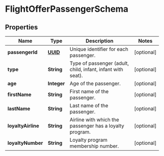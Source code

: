 # FlightOfferPassengerSchema

## Properties
Name | Type | Description | Notes
------------ | ------------- | ------------- | -------------
**passengerId** | [**UUID**](UUID.md) | Unique identifier for each passenger. |  [optional]
**type** | **String** | Type of passenger (adult, child, infant, infant with seat). |  [optional]
**age** | **Integer** | Age of the passenger. |  [optional]
**firstName** | **String** | First name of the passenger. |  [optional]
**lastName** | **String** | Last name of the passenger. |  [optional]
**loyaltyAirline** | **String** | Airline with which the passenger has a loyalty program. |  [optional]
**loyaltyNumber** | **String** | Loyalty program membership number. |  [optional]
